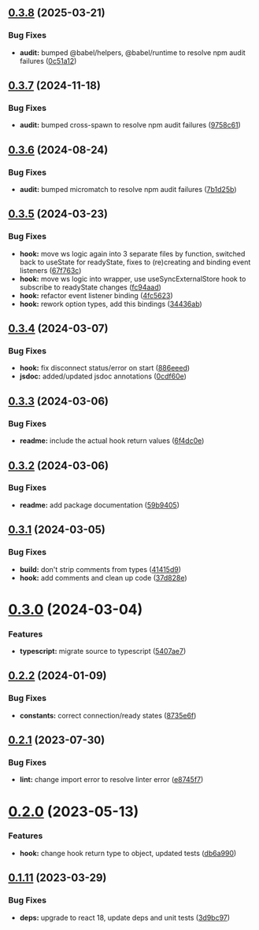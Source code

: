 ## [0.3.8](https://github.com/pearces/react-ws-hook/compare/v0.3.7...v0.3.8) (2025-03-21)


### Bug Fixes

* **audit:** bumped @babel/helpers, @babel/runtime to resolve npm audit failures ([0c51a12](https://github.com/pearces/react-ws-hook/commit/0c51a120ed947ee42d15ff65aa9380f0ac64fdd9))

## [0.3.7](https://github.com/pearces/react-ws-hook/compare/v0.3.6...v0.3.7) (2024-11-18)


### Bug Fixes

* **audit:** bumped cross-spawn to resolve npm audit failures ([9758c61](https://github.com/pearces/react-ws-hook/commit/9758c61cb12e7d485d9cc34d9ed70eae72ffd682))

## [0.3.6](https://github.com/pearces/react-ws-hook/compare/v0.3.5...v0.3.6) (2024-08-24)


### Bug Fixes

* **audit:** bumped micromatch to resolve npm audit failures ([7b1d25b](https://github.com/pearces/react-ws-hook/commit/7b1d25b54bd36f8fbf8b17f2309073c2275ae892))

## [0.3.5](https://github.com/pearces/react-ws-hook/compare/v0.3.4...v0.3.5) (2024-03-23)


### Bug Fixes

* **hook:** move ws logic again into 3 separate files by function, switched back to useState for readyState, fixes to (re)creating and binding event listeners ([67f763c](https://github.com/pearces/react-ws-hook/commit/67f763c3658b3d7d1cb5f989b6c7fa26c3576950))
* **hook:** move ws logic into wrapper, use useSyncExternalStore hook to subscribe to readyState changes ([fc94aad](https://github.com/pearces/react-ws-hook/commit/fc94aadfc4eb0ff939b4812b3d3ca5434257ef4d))
* **hook:** refactor event listener binding ([4fc5623](https://github.com/pearces/react-ws-hook/commit/4fc5623dbc921f9971c380403255b58123c4f087))
* **hook:** rework option types, add this bindings ([34436ab](https://github.com/pearces/react-ws-hook/commit/34436abbacde5810dbce9d7960a04599c8a08f11))

## [0.3.4](https://github.com/pearces/react-ws-hook/compare/v0.3.3...v0.3.4) (2024-03-07)


### Bug Fixes

* **hook:** fix disconnect status/error on start ([886eeed](https://github.com/pearces/react-ws-hook/commit/886eeed8d54dd1a1cf1836a60865808f19ac72fa))
* **jsdoc:** added/updated jsdoc annotations ([0cdf60e](https://github.com/pearces/react-ws-hook/commit/0cdf60e35598decdc645f55afa4544ad950c0398))

## [0.3.3](https://github.com/pearces/react-ws-hook/compare/v0.3.2...v0.3.3) (2024-03-06)


### Bug Fixes

* **readme:** include the actual hook return values ([6f4dc0e](https://github.com/pearces/react-ws-hook/commit/6f4dc0e52840c08b06621b56a7312127bab03310))

## [0.3.2](https://github.com/pearces/react-ws-hook/compare/v0.3.1...v0.3.2) (2024-03-06)


### Bug Fixes

* **readme:** add package documentation ([59b9405](https://github.com/pearces/react-ws-hook/commit/59b9405e1d350d8151ec7d11ae5f86efc419109c))

## [0.3.1](https://github.com/pearces/react-ws-hook/compare/v0.3.0...v0.3.1) (2024-03-05)


### Bug Fixes

* **build:** don't strip comments from types ([41415d9](https://github.com/pearces/react-ws-hook/commit/41415d90dca308ea54f401bcaf18dfeb4ff043bd))
* **hook:** add comments and clean up code ([37d828e](https://github.com/pearces/react-ws-hook/commit/37d828e15969194967824e846aa7e1acaeccc5c6))

# [0.3.0](https://github.com/pearces/react-ws-hook/compare/v0.2.2...v0.3.0) (2024-03-04)


### Features

* **typescript:** migrate source to typescript ([5407ae7](https://github.com/pearces/react-ws-hook/commit/5407ae7befbf5ed7e1678a32908c67e109157668))

## [0.2.2](https://github.com/pearces/react-ws-hook/compare/v0.2.1...v0.2.2) (2024-01-09)


### Bug Fixes

* **constants:** correct connection/ready states ([8735e6f](https://github.com/pearces/react-ws-hook/commit/8735e6f6c7481d2d9d424e90501362bf07cc1658))

## [0.2.1](https://github.com/pearces/react-ws-hook/compare/v0.2.0...v0.2.1) (2023-07-30)


### Bug Fixes

* **lint:** change import error to resolve linter error ([e8745f7](https://github.com/pearces/react-ws-hook/commit/e8745f7cc4f630ee09c67787632ce7f1006c9b96))

# [0.2.0](https://github.com/pearces/react-ws-hook/compare/v0.1.11...v0.2.0) (2023-05-13)


### Features

* **hook:** change hook return type to object, updated tests ([db6a990](https://github.com/pearces/react-ws-hook/commit/db6a99019973f25c5230856a59383d4719387960))

## [0.1.11](https://github.com/pearces/react-ws-hook/compare/v0.1.10...v0.1.11) (2023-03-29)


### Bug Fixes

* **deps:** upgrade to react 18, update deps and unit tests ([3d9bc97](https://github.com/pearces/react-ws-hook/commit/3d9bc97698ef2143ad4ae6b68517223b1d7621c9))
